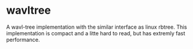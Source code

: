 # wavltree
A wavl-tree implementation with the similar interface as linux rbtree.
This implementation is compact and a litte hard to read, but has extremly fast performance.

